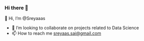 ### Hi there 👋

👋 Hi, I’m @Sreyaaas
- 💞️ I’m looking to collaborate on projects related to Data Science
- 📫 How to reach me sreyaas.sai@gmail.com
<!--
**Sreyaaas/Sreyaaas** is a ✨ _special_ ✨ repository because its `README.md` (this file) appears on your GitHub profile.

Here are some ideas to get you started:

- 🔭 I’m currently working on ...
- 🌱 I’m currently learning ...
- 👯 I’m looking to collaborate on ...
- 🤔 I’m looking for help with ...
- 💬 Ask me about ...
- 📫 How to reach me: ...
- 😄 Pronouns: ...
- ⚡ Fun fact: ...
-->
